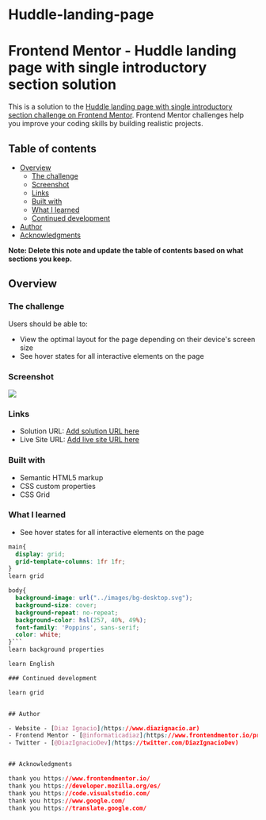 # Huddle-landing-page

# Frontend Mentor - Huddle landing page with single introductory section solution

This is a solution to the [Huddle landing page with single introductory section challenge on Frontend Mentor](https://www.frontendmentor.io/challenges/huddle-landing-page-with-a-single-introductory-section-B_2Wvxgi0). Frontend Mentor challenges help you improve your coding skills by building realistic projects. 

## Table of contents

- [Overview](#overview)
  - [The challenge](#the-challenge)
  - [Screenshot](#screenshot)
  - [Links](#links)
  - [Built with](#built-with)
  - [What I learned](#what-i-learned)
  - [Continued development](#continued-development)
- [Author](#author)
- [Acknowledgments](#acknowledgments)

**Note: Delete this note and update the table of contents based on what sections you keep.**

## Overview

### The challenge

Users should be able to:

- View the optimal layout for the page depending on their device's screen size
- See hover states for all interactive elements on the page

### Screenshot

![](./screenshot.jpg)


### Links

- Solution URL: [Add solution URL here](https://github.com/informaticadiaz/Huddle-landing-page)
- Live Site URL: [Add live site URL here](https://informaticadiaz.github.io/Huddle-landing-page/)


### Built with

- Semantic HTML5 markup
- CSS custom properties
- CSS Grid

### What I learned

- See hover states for all interactive elements on the page


```css
main{
  display: grid;
  grid-template-columns: 1fr 1fr;
}
learn grid

body{
  background-image: url("../images/bg-desktop.svg");
  background-size: cover;
  background-repeat: no-repeat;
  background-color: hsl(257, 40%, 49%);
  font-family: 'Poppins', sans-serif;
  color: white;
}```
learn background properties

learn English

### Continued development

learn grid


## Author

- Website - [Diaz Ignacio](https://www.diazignacio.ar)
- Frontend Mentor - [@informaticadiaz](https://www.frontendmentor.io/profile/informaticadiaz)
- Twitter - [@DiazIgnacioDev](https://twitter.com/DiazIgnacioDev)


## Acknowledgments

thank you https://www.frontendmentor.io/
thank you https://developer.mozilla.org/es/
thank you https://code.visualstudio.com/
thank you https://www.google.com/
thank you https://translate.google.com/
